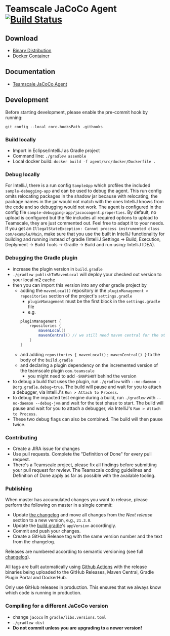 # Teamscale JaCoCo Agent [![Build Status](https://github.com/cqse/teamscale-jacoco-agent/workflows/Build/badge.svg)](https://github.com/cqse/teamscale-jacoco-agent/actions)

## Download

* [Binary Distribution](https://github.com/cqse/teamscale-jacoco-agent/releases)
* [Docker Container](https://hub.docker.com/r/cqse/teamscale-jacoco-agent/tags/)

## Documentation

* [Teamscale JaCoCo Agent](agent/README.md)

## Development

Before starting development, please enable the pre-commit hook by running:

```
git config --local core.hooksPath .githooks
```

### Build locally

* Import in Eclipse/IntelliJ as Gradle project
* Command line: `./gradlew assemble`
* Local docker build: `docker build -f agent/src/docker/Dockerfile .`

### Debug locally
For IntelliJ, there is a run config `SampleApp` which profiles the included `sample-debugging-app` and can be used to 
debug the agent. This run config omits relocating packages in the shadow jar because with relocating, the package 
names in the jar would not match with the ones IntelliJ knows from the code and so debugging would not work. 
The agent is configured in the config file `sample-debugging-app/jacocoagent.properties`. By default, no upload 
is configured but the file includes all required options to upload to Teamscale, they are just commented out. 
Feel free to adapt it to your needs.
If you get an `IllegalStateException: Cannot process instrumented class com/example/Main`, make sure that you use 
the built in IntelliJ functionality for building and running instead of 
gradle (IntelliJ Settings -> Build, Execution, Deplyment -> Build Tools -> Gradle -> Build and run using: IntelliJ IDEA).

### Debugging the Gradle plugin

* increase the plugin version in `build.gradle`
* `./gradlew publishToMavenLocal` will deploy your checked out version to your local m2 cache
* then you can import this version into any other gradle project by
  * adding the `mavenLocal()` repository in the `pluginManagement > repositories` section of the project's `settings.gradle`
    * `pluginManagement` must be the first block in the `settings.gradle` file
    * e.g. 
    ```gradle
    pluginManagement {
        repositories {
            mavenLocal()
            mavenCentral() // we still need maven central for the other dependencies
        }
    }
    ```
  * and adding `repositories { mavenLocal(); mavenCentral() }` to the body of the `build.gradle`
  * and declaring a plugin dependency on the incremented version of the teamscale plugin `com.teamscale`
    * you might need to add `-SNAPSHOT` behind the version
* to debug a build that uses the plugin, run `./gradlew` with `--no-daemon -Dorg.gradle.debug=true`.
  The build will pause and wait for you to attach a debugger, via IntelliJ's `Run > Attach to Process`.
* to debug the impacted test engine during a build, run `./gradlew` with `--no-daemon --debug-jvm` and wait for the test phase to start.
  The build will pause and wait for you to attach a debugger, via IntelliJ's `Run > Attach to Process`.
* These two debug flags can also be combined. The build will then pause twice.

### Contributing

* Create a JIRA issue for changes
* Use pull requests. Complete the "Definition of Done" for every pull request.
* There's a Teamscale project, please fix all findings before submitting your pull request for review. The Teamscale coding guidelines and Definition of Done apply as far as possible with the available tooling.

### Publishing

When master has accumulated changes you want to release, please perform the following on master in a single commit:

- Update [the changelog](CHANGELOG.md) and move all changes from the _Next release_ section to a new version, e.g., `21.3.0`.
- Update the [build.gradle](build.gradle.kts)'s `appVersion` accordingly.
- Commit and push your changes.
- Create a GitHub Release tag with the same version number and the text from the changelog.

Releases are numbered according to semantic versioning (see full [changelog](CHANGELOG.md)).

All tags are built automatically using [Github Actions](https://github.com/cqse/teamscale-jacoco-agent/actions) with the release binaries being uploaded to the GitHub Releases, Maven Central, Gradle Plugin Portal and DockerHub.

Only use GitHub releases in production. This ensures that we always know which code is running in production.

### Compiling for a different JaCoCo version

* change `jacoco` in `gradle/libs.versions.toml`
* `./gradlew dist`
* **Do not commit unless you are upgrading to a newer version!**
